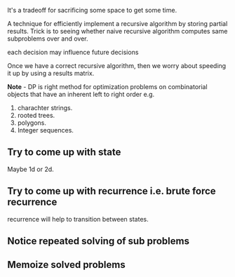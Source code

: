 

It's a tradeoff for sacrificing some space to get some time.

A technique for efficiently implement a recursive algorithm by storing partial results. Trick is to seeing whether naive recursive algorithm computes same subproblems over and over.

each decision may influence future decisions

Once we have a correct recursive algorithm, then we worry about speeding it up by using a results matrix.

**Note** - DP is right method for optimization problems on combinatorial objects that have an inherent left to right order e.g.
1. charachter strings.
2. rooted trees.
3. polygons.
4. Integer sequences.


## Try to come up with state

Maybe 1d or 2d.


## Try to come up with recurrence i.e. brute force recurrence

recurrence will help to transition between states.

## Notice repeated solving of sub problems

## Memoize solved problems

